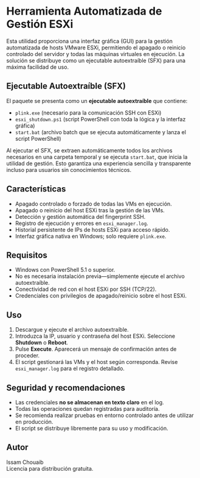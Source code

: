 # Herramienta Automatizada de Gestión ESXi

Esta utilidad proporciona una interfaz gráfica (GUI) para la gestión automatizada de hosts VMware ESXi, permitiendo el apagado o reinicio controlado del servidor y todas las máquinas virtuales en ejecución. La solución se distribuye como un ejecutable autoextraíble (SFX) para una máxima facilidad de uso.

## Ejecutable Autoextraíble (SFX)

El paquete se presenta como un **ejecutable autoextraíble** que contiene:

- `plink.exe` (necesario para la comunicación SSH con ESXi)
- `esxi_shutdown.ps1` (script PowerShell con toda la lógica y la interfaz gráfica)
- `start.bat` (archivo batch que se ejecuta automáticamente y lanza el script PowerShell)

Al ejecutar el SFX, se extraen automáticamente todos los archivos necesarios en una carpeta temporal y se ejecuta `start.bat`, que inicia la utilidad de gestión. Esto garantiza una experiencia sencilla y transparente incluso para usuarios sin conocimientos técnicos.

## Características

- Apagado controlado o forzado de todas las VMs en ejecución.
- Apagado o reinicio del host ESXi tras la gestión de las VMs.
- Detección y gestión automática del fingerprint SSH.
- Registro de ejecución y errores en `esxi_manager.log`.
- Historial persistente de IPs de hosts ESXi para acceso rápido.
- Interfaz gráfica nativa en Windows; solo requiere `plink.exe`.

## Requisitos

- Windows con PowerShell 5.1 o superior.
- No es necesaria instalación previa—simplemente ejecute el archivo autoextraíble.
- Conectividad de red con el host ESXi por SSH (TCP/22).
- Credenciales con privilegios de apagado/reinicio sobre el host ESXi.

## Uso

1. Descargue y ejecute el archivo autoextraíble.
2. Introduzca la IP, usuario y contraseña del host ESXi. Seleccione **Shutdown** o **Reboot**.
3. Pulse **Execute**. Aparecerá un mensaje de confirmación antes de proceder.
4. El script gestionará las VMs y el host según corresponda. Revise `esxi_manager.log` para el registro detallado.

## Seguridad y recomendaciones

- Las credenciales **no se almacenan en texto claro** en el log.
- Todas las operaciones quedan registradas para auditoría.
- Se recomienda realizar pruebas en entorno controlado antes de utilizar en producción.
- El script se distribuye libremente para su uso y modificación.

## Autor

Issam Chouaib  
Licencia para distribución gratuita.

